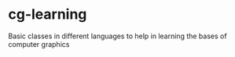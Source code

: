 # cg-learning

Basic classes in different languages to help in learning the bases of computer graphics
